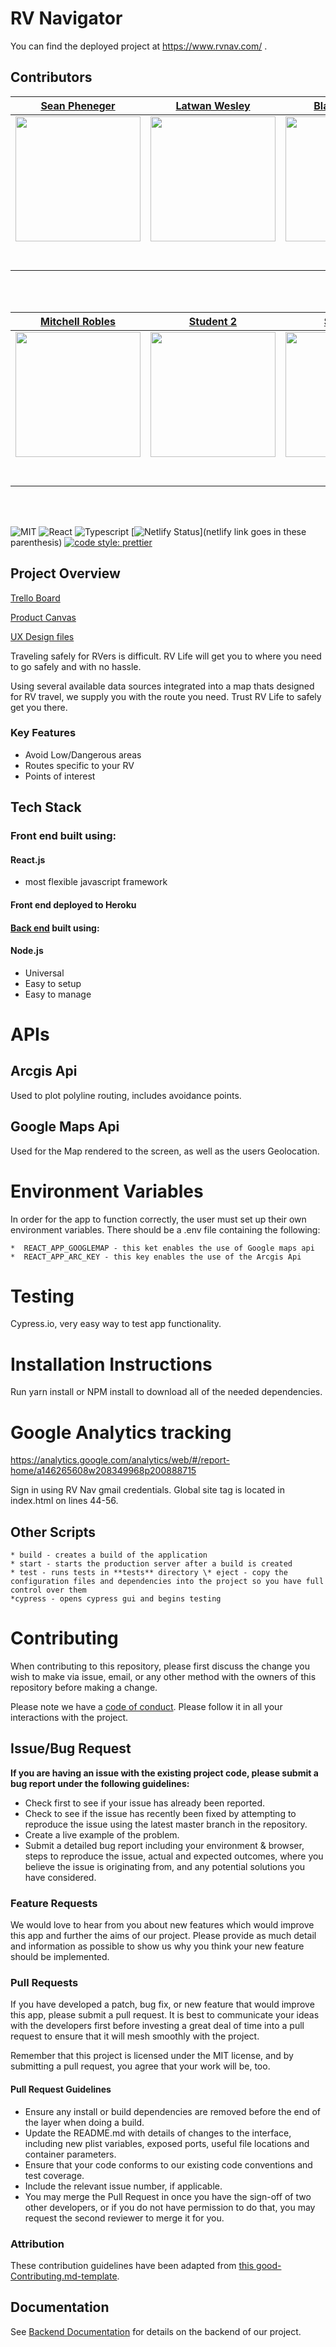 # RV Navigator

You can find the deployed project at https://www.rvnav.com/ .

## Contributors


|                                                      [Sean Pheneger](https://github.com/wcolts2000)                                                       |                                                       [Latwan Wesley](https://github.com/lwesley92)                                                        |                                                      [Blake Mitchell](https://github.com/BlakeAnd)                                                       |                                                       [Jason Belgard](https://github.com/jbelgard)                                                        |                                                      [Kevin Sims](https://github.com/kevinsims1) 
| :-----------------------------------------------------------------------------------------------------------------------------------------: | :-------------------------------------------------------------------------------------------------------------------------------------------: | :-----------------------------------------------------------------------------------------------------------------------------------------: | :-------------------------------------------------------------------------------------------------------------------------------------------: | :-----------------------------------------------------------------------------------------------------------------------------------------: |
| [<img src="https://media.licdn.com/dms/image/C4E03AQHpfeBfjbWA4Q/profile-displayphoto-shrink_800_800/0?e=1574899200&v=beta&t=ygedPEXv_xFoii6s4zph9piwS2RLsbzNrh6xA-lSgAE" width = "200" />](https://github.com/wcolts2000) | [<img src="https://media.licdn.com/dms/image/C4D03AQFDKnJ8pmwbVg/profile-displayphoto-shrink_200_200/0?e=1574899200&v=beta&t=Gd04mIarBNOUq0JOOKD1BKNFnWLwTLy9KJ58dUYGXYQ" width = "200" />](https://github.com/lwesley92) | [<img src="https://media.licdn.com/dms/image/C5603AQEQMRswHvNUMw/profile-displayphoto-shrink_200_200/0?e=1574899200&v=beta&t=9-moyH2FNFj0Pp7JypxpS8O8DCH7Ca8z3wTtaZq9i9w" width = "200" />](https://github.com/BlakeAnd) | [<img src="https://media.licdn.com/dms/image/C5603AQHAUEvEvLr4NA/profile-displayphoto-shrink_200_200/0?e=1574899200&v=beta&t=PBckO51suyZOY4uF7Yun-LTIHXq0JYzQ8fOo8vN6jj4" width = "200" />](https://github.com/jbelgard) | [<img src="https://media.licdn.com/dms/image/C4D03AQF4kOd2FRtjYA/profile-displayphoto-shrink_200_200/0?e=1574899200&v=beta&t=KM3QofIoKC7WBYcQnueKliZYfxoxXwP9MsPolcQETpQ" width = "200" />](https://github.com/kevinsims1) |
|                                [<img src="https://github.com/favicon.ico" width="15"> ](https://github.com/wcolts2000)                                |                            [<img src="https://github.com/favicon.ico" width="15"> ](https://github.com/lwesley92)                             |                          [<img src="https://github.com/favicon.ico" width="15"> ](https://github.com/BlakeAnd)                           |                          [<img src="https://github.com/favicon.ico" width="15"> ](https://github.com/jbelgard)                           |                           [<img src="https://github.com/favicon.ico" width="15"> ](https://github.com/kevinsims1)                            |
|                [ <img src="https://static.licdn.com/sc/h/al2o9zrvru7aqj8e1x2rzsrca" width="15"> ](https://www.linkedin.com/in/sean-pheneger-5393a089/)                |                 [ <img src="https://static.licdn.com/sc/h/al2o9zrvru7aqj8e1x2rzsrca" width="15"> ](https://www.linkedin.com/in/latwan-wesley-5b31a7117/)                 |                [ <img src="https://static.licdn.com/sc/h/al2o9zrvru7aqj8e1x2rzsrca" width="15"> ](https://www.linkedin.com/in/blake-mitchell-2a182816a/)                |                 [ <img src="https://static.licdn.com/sc/h/al2o9zrvru7aqj8e1x2rzsrca" width="15"> ](https://www.linkedin.com/in/jason-belgard/)                 |                [ <img src="https://static.licdn.com/sc/h/al2o9zrvru7aqj8e1x2rzsrca" width="15"> ](https://www.linkedin.com/in/kevin-sims/)                |

<br>
<br>


|                                                      [Mitchell Robles](https://github.com/mitchellr92)                                                       |                                                       [Student 2](https://github.com/)                                                        |                                                      [Student 3](https://github.com/)                                                       |                                                       [Student 4](https://github.com/)                                                        |                                                      [Student 5](https://github.com/) 
| :-----------------------------------------------------------------------------------------------------------------------------------------: | :-------------------------------------------------------------------------------------------------------------------------------------------: | :-----------------------------------------------------------------------------------------------------------------------------------------: | :-------------------------------------------------------------------------------------------------------------------------------------------: | :-----------------------------------------------------------------------------------------------------------------------------------------: |
| [<img src="https://media.licdn.com/dms/image/C5603AQEfEtblYQAC1w/profile-displayphoto-shrink_200_200/0?e=1574899200&v=beta&t=yVLSNGreCL4SZyi601jjSUOH4E5W4VanWawazfKVfhk" width = "200" />](https://github.com/mitchellr92) | [<img src="https://www.dalesjewelers.com/wp-content/uploads/2018/10/placeholder-silhouette-female.png" width = "200" />](https://github.com/) | [<img src="https://www.dalesjewelers.com/wp-content/uploads/2018/10/placeholder-silhouette-male.png" width = "200" />](https://github.com/) | [<img src="https://www.dalesjewelers.com/wp-content/uploads/2018/10/placeholder-silhouette-female.png" width = "200" />](https://github.com/) | [<img src="https://www.dalesjewelers.com/wp-content/uploads/2018/10/placeholder-silhouette-male.png" width = "200" />](https://github.com/) |
|                                [<img src="https://github.com/favicon.ico" width="15"> ](https://github.com/mitchellr92)                                |                            [<img src="https://github.com/favicon.ico" width="15"> ](https://github.com/honda0306)                             |                          [<img src="https://github.com/favicon.ico" width="15"> ](https://github.com/Mister-Corn)                           |                          [<img src="https://github.com/favicon.ico" width="15"> ](https://github.com/NandoTheessen)                           |                           [<img src="https://github.com/favicon.ico" width="15"> ](https://github.com/wvandolah)                            |
|                [ <img src="https://static.licdn.com/sc/h/al2o9zrvru7aqj8e1x2rzsrca" width="15"> ](https://www.linkedin.com/in/mitchell-robles-aa7980165/)                |                 [ <img src="https://static.licdn.com/sc/h/al2o9zrvru7aqj8e1x2rzsrca" width="15"> ](https://www.linkedin.com/)                 |                [ <img src="https://static.licdn.com/sc/h/al2o9zrvru7aqj8e1x2rzsrca" width="15"> ](https://www.linkedin.com/)                |                 [ <img src="https://static.licdn.com/sc/h/al2o9zrvru7aqj8e1x2rzsrca" width="15"> ](https://www.linkedin.com/)                 |                [ <img src="https://static.licdn.com/sc/h/al2o9zrvru7aqj8e1x2rzsrca" width="15"> ](https://www.linkedin.com/)                |

<br>
<br>


![MIT](https://img.shields.io/packagist/l/doctrine/orm.svg)
![React](https://img.shields.io/badge/react-v16.7.0--alpha.2-blue.svg)
![Typescript](https://img.shields.io/npm/types/typescript.svg?style=flat)
[![Netlify Status](https://api.netlify.com/api/v1/badges/b5c4db1c-b10d-42c3-b157-3746edd9e81d/deploy-status)](netlify link goes in these parenthesis)
[![code style: prettier](https://img.shields.io/badge/code_style-prettier-ff69b4.svg?style=flat-square)](https://github.com/prettier/prettier)


## Project Overview

[Trello Board](https://trello.com/b/uPEi1KSU/labs-15-rv-life)

[Product Canvas](https://www.notion.so/RV-Road-Life-e8e617ec8a144c19b9fd635b330b7f49)

[UX Design files](https://www.figma.com/file/KGiH4omkur2KgDrckWclF9/%F0%9F%9A%8D-RV-Life?node-id=0%3A1)

Traveling safely for RVers is difficult. RV Life will get you to where you need to go safely and with no hassle.

Using several available data sources integrated into a map thats designed for RV travel, we supply you with the route you need. Trust RV Life to safely get you there.

### Key Features

- Avoid Low/Dangerous areas
- Routes specific to your RV
- Points of interest


## Tech Stack

### Front end built using:

#### React.js

- most flexible javascript framework


#### Front end deployed to Heroku

#### [Back end](https://github.com/labs15-rv-life/backend) built using:

#### Node.js

- Universal
- Easy to setup
- Easy to manage


# APIs

## Arcgis Api

Used to plot polyline routing, includes avoidance points.

## Google Maps Api

Used for the Map rendered to the screen, as well as the users Geolocation.

# Environment Variables

In order for the app to function correctly, the user must set up their own environment variables. There should be a .env file containing the following:

    *  REACT_APP_GOOGLEMAP - this ket enables the use of Google maps api
    *  REACT_APP_ARC_KEY - this key enables the use of the Arcgis Api

# Testing

Cypress.io, very easy way to test app functionality.

# Installation Instructions

Run yarn install or NPM install to download all of the needed dependencies.

# Google Analytics tracking

https://analytics.google.com/analytics/web/#/report-home/a146265608w208349968p200888715

Sign in using RV Nav gmail credentials. Global site tag is located in index.html on lines 44-56.

## Other Scripts


    * build - creates a build of the application
    * start - starts the production server after a build is created
    * test - runs tests in **tests** directory \* eject - copy the configuration files and dependencies into the project so you have full control over them
    *cypress - opens cypress gui and begins testing

# Contributing

When contributing to this repository, please first discuss the change you wish to make via issue, email, or any other method with the owners of this repository before making a change.

Please note we have a [code of conduct](./CODE_OF_CONDUCT.md). Please follow it in all your interactions with the project.

## Issue/Bug Request

**If you are having an issue with the existing project code, please submit a bug report under the following guidelines:**

- Check first to see if your issue has already been reported.
- Check to see if the issue has recently been fixed by attempting to reproduce the issue using the latest master branch in the repository.
- Create a live example of the problem.
- Submit a detailed bug report including your environment & browser, steps to reproduce the issue, actual and expected outcomes, where you believe the issue is originating from, and any potential solutions you have considered.

### Feature Requests

We would love to hear from you about new features which would improve this app and further the aims of our project. Please provide as much detail and information as possible to show us why you think your new feature should be implemented.

### Pull Requests

If you have developed a patch, bug fix, or new feature that would improve this app, please submit a pull request. It is best to communicate your ideas with the developers first before investing a great deal of time into a pull request to ensure that it will mesh smoothly with the project.

Remember that this project is licensed under the MIT license, and by submitting a pull request, you agree that your work will be, too.

#### Pull Request Guidelines

- Ensure any install or build dependencies are removed before the end of the layer when doing a build.
- Update the README.md with details of changes to the interface, including new plist variables, exposed ports, useful file locations and container parameters.
- Ensure that your code conforms to our existing code conventions and test coverage.
- Include the relevant issue number, if applicable.
- You may merge the Pull Request in once you have the sign-off of two other developers, or if you do not have permission to do that, you may request the second reviewer to merge it for you.

### Attribution

These contribution guidelines have been adapted from [this good-Contributing.md-template](https://gist.github.com/PurpleBooth/b24679402957c63ec426).

## Documentation

See [Backend Documentation](https://github.com/labs15-rv-life/backend/blob/master/README.md) for details on the backend of our project.

